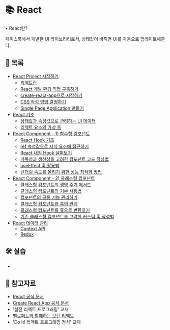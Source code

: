 # 📚 React

▪ React란?

페이스북에서 개발한 UI 라이브러리로서, 상태값이 바뀌면 UI를 자동으로 업데이트해준다.

## 📃 목록

- [React Project 시작하기](https://github.com/hyejinny97/TIL/blob/master/React/start.md)
  - [리액트란](./react란.md)
  - [React 개발 환경 직접 구축하기](./react개발환경구축.md)
  - [create-react-app으로 시작하기](./create-react-app.md)
  - [CSS 작성 방법 결정하기](./css-methods.md)
  - [Single Page Application 만들기](./spa.md)
- [React 기초](https://github.com/hyejinny97/TIL/blob/master/React/base.md)
  - [상태값과 속성값으로 관리하는 UI 데이터](./ui_data.md)
  - [리액트 요소와 가상 돔](./react_element.md)
- [React Component - 1) 함수형 컴포넌트](https://github.com/hyejinny97/TIL/blob/master/React/function_component.md)
  - [React Hook 기초](./hook_base.md)
  - [ref 속성값으로 자식 요소에 접근하기](./useRef.md)
  - [React 내장 Hook 살펴보기](./hooks.md)
  - [가독성과 생산성을 고려한 컴포넌트 코드 작성법](./efficient-component.md)
  - [useEffect 훅 활용법](./useEffect.md)
  - [렌더링 속도를 올리기 위한 성능 최적화 방법](./performance_optimization.md)
- [React Component - 2) 클래스형 컴포넌트](https://github.com/hyejinny97/TIL/blob/master/React/class_component.md)
  - [클래스형 컴포넌트의 생명 주기 메서드](./lifecycle_methods.md)
  - [클래스형 컴포넌트의 기본 사용법](./class_component_basic.md)
  - [컴포넌트의 공통 기능 관리하기](./common_feature.md)
  - [클래스형 컴포넌트와 훅의 관계](./class_component_hook_relation.md)
  - [클래스형 컴포넌트를 훅으로 변환하기](./from_class_component_to_hook.md)
  - [기존 클래스형 컴포넌트를 고려한 커스텀 훅 작성법](./custom_hook_in_class_component.md)
- [React 데이터 관리](./state_management.md)
  - [Context API](./context.md)
  - [Redux](./redux.md)

## 🛠 실습

- []()

## 🔎 참고자료

- [React 공식 문서](https://ko.reactjs.org/docs/getting-started.html)
- [Create React App 공식 문서](https://create-react-app.dev/docs/getting-started)
- '실전 리액트 프로그래밍' 교재
- [벨로퍼트와 함께하는 모던 리액트](https://react.vlpt.us/)
- 'Do it! 리액트 프로그래밍 정석' 교재
